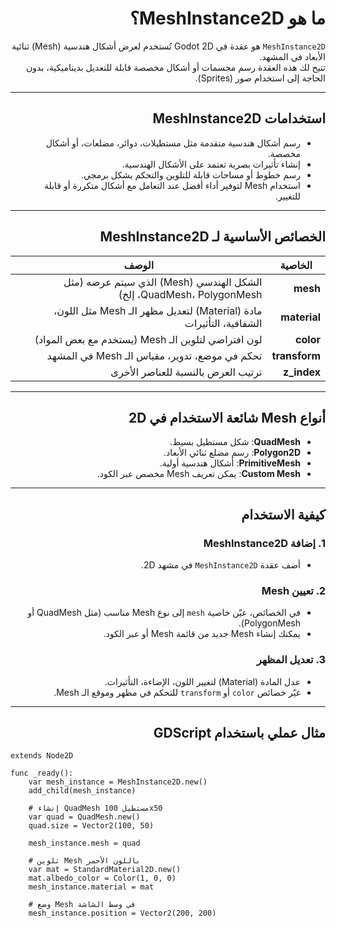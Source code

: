 
<div dir=rtl>

# ما هو MeshInstance2D؟

`MeshInstance2D` هو عقدة في Godot 2D تُستخدم لعرض أشكال هندسية (Mesh) ثنائية الأبعاد في المشهد.  
تتيح لك هذه العقدة رسم مجسمات أو أشكال مخصصة قابلة للتعديل بديناميكية، بدون الحاجة إلى استخدام صور (Sprites).

---

## استخدامات MeshInstance2D

- رسم أشكال هندسية متقدمة مثل مستطيلات، دوائر، مضلعات، أو أشكال مخصصة.
- إنشاء تأثيرات بصرية تعتمد على الأشكال الهندسية.
- رسم خطوط أو مساحات قابلة للتلوين والتحكم بشكل برمجي.
- استخدام Mesh لتوفير أداء أفضل عند التعامل مع أشكال متكررة أو قابلة للتغيير.

---

## الخصائص الأساسية لـ MeshInstance2D

| الخاصية       | الوصف                                                      |
|---------------|-------------------------------------------------------------|
| **mesh**      | الشكل الهندسي (Mesh) الذي سيتم عرضه (مثل QuadMesh، PolygonMesh، إلخ) |
| **material**  | مادة (Material) لتعديل مظهر الـ Mesh مثل اللون، الشفافية، التأثيرات |
| **color**    | لون افتراضي لتلوين الـ Mesh (يستخدم مع بعض المواد)           |
| **transform** | تحكم في موضع، تدوير، مقياس الـ Mesh في المشهد               |
| **z_index**   | ترتيب العرض بالنسبة للعناصر الأخرى                           |

---

## أنواع Mesh شائعة الاستخدام في 2D

- **QuadMesh**: شكل مستطيل بسيط.
- **Polygon2D**: رسم مضلع ثنائي الأبعاد.
- **PrimitiveMesh**: أشكال هندسية أولية.
- **Custom Mesh**: يمكن تعريف Mesh مخصص عبر الكود.

---

## كيفية الاستخدام

### 1. إضافة MeshInstance2D

- أضف عقدة `MeshInstance2D` في مشهد 2D.

### 2. تعيين Mesh

- في الخصائص، عيّن خاصية `mesh` إلى نوع Mesh مناسب (مثل QuadMesh أو PolygonMesh).
- يمكنك إنشاء Mesh جديد من قائمة Mesh أو عبر الكود.

### 3. تعديل المظهر

- عدل المادة (Material) لتغيير اللون، الإضاءة، التأثيرات.
- غيّر خصائص `color` أو `transform` للتحكم في مظهر وموقع الـ Mesh.

---

## مثال عملي باستخدام GDScript

<div dir=ltr>


```gdscript
extends Node2D

func _ready():
    var mesh_instance = MeshInstance2D.new()
    add_child(mesh_instance)

    # إنشاء QuadMesh مستطيل 100x50
    var quad = QuadMesh.new()
    quad.size = Vector2(100, 50)

    mesh_instance.mesh = quad

    # تلوين Mesh باللون الأحمر
    var mat = StandardMaterial2D.new()
    mat.albedo_color = Color(1, 0, 0)
    mesh_instance.material = mat

    # وضع Mesh في وسط الشاشة
    mesh_instance.position = Vector2(200, 200)
```